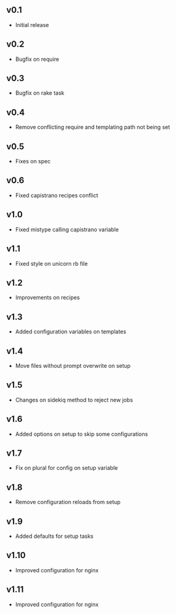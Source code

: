 ## v0.1

* Initial release

## v0.2

* Bugfix on require

## v0.3

* Bugfix on rake task

## v0.4

* Remove conflicting require and templating path not being set

## v0.5

* Fixes on spec

## v0.6

* Fixed capistrano recipes conflict

## v1.0

* Fixed mistype calling capistrano variable

## v1.1

* Fixed style on unicorn rb file

## v1.2

* Improvements on recipes

## v1.3

* Added configuration variables on templates

## v1.4

* Move files without prompt overwrite on setup

## v1.5

* Changes on sidekiq method to reject new jobs

## v1.6

* Added options on setup to skip some configurations

## v1.7

* Fix on plural for config on setup variable

## v1.8

* Remove configuration reloads from setup

## v1.9

* Added defaults for setup tasks

## v1.10

* Improved configuration for nginx

## v1.11

* Improved configuration for nginx
